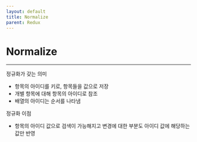 ```yaml
---
layout: default
title: Normalize
parent: Redux
---
```


# Normalize

---

정규화가 갖는 의미
- 항목의 아이디를 키로, 항목들을 값으로 저장
- 개별 항목에 대해 항목의 아이디로 참조
- 배열의 아이디는 순서를 나타냄

정규화 이점
- 항목의 아이디 값으로 검색이 가능해지고 변경에 대한 부분도 아이디 값에 해당하는 값만 반영